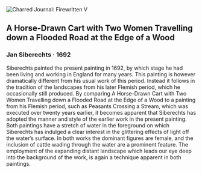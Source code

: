 <div class="artwork-of-the-day">
  <div class="container">
    <div class="img-wrapper">
      <img
        src="https://uploads5.wikiart.org/images/jan-siberechts/a-horse-drawn-cart-with-two-women-travelling-down-a-flooded-road-at-the-edge-of-a-wood-1692.jpg!Large.jpg"
        alt="Charred Journal: Firewritten V" />
    </div>
    <div class="artwork-detail">
      <div class="artwork-origin"> 
        <h2 class="artwork-name">A Horse-Drawn Cart with Two Women Travelling down a Flooded Road at the Edge of a Wood</h2>
        <h3 class="artist">
          Jan Siberechts
                    ·  1692
        </h3>
      </div>
      <p class="description">
        <span class="artwork-description-text ng-binding" ng-bind-html="viewModel.ArtworkOfTheDay.Description | unsafe">Siberechts painted the present painting in 1692, by which stage he had been living and working in England for many years. This painting is however dramatically different from his usual work of this period. Instead it follows in the tradition of the landscapes from his later Flemish period, which he occasionally still produced. By comparing A Horse-Drawn Cart with Two Women Travelling down a Flooded Road at the Edge of a Wood to a painting from his Flemish period, such as Peasants Crossing a Stream, which was executed over twenty years earlier, it becomes apparent that Siberechts has adopted the manner and style of the earlier work in the present painting. Both paintings have a stretch of water in the foreground on which Siberechts has indulged a clear interest in the glittering effects of light off the water’s surface. In both works the dominant figures are female, and the inclusion of cattle wading through the water are a prominent feature. The employment of the expanding distant landscape which leads our eye deep into the background of the work, is again a technique apparent in both paintings.</span>
                        <div class="text-shadow-container" ng-show="showShadow" style=""></div>
      </p>
    </div>
  </div>

</div>
